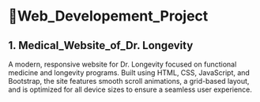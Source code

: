 # 🚀Web_Developement_Project

## 1. Medical_Website_of_Dr. Longevity
  A modern, responsive website for Dr. Longevity focused on functional medicine and longevity programs. Built using HTML, CSS, JavaScript, and Bootstrap, the site features smooth scroll animations, a grid-based layout, and is optimized for all device sizes to ensure a seamless user experience.

